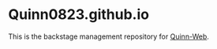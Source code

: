 # Quinn0823.github.io
This is the backstage management repository for [Quinn-Web](https://Quinn0823.github.io).

